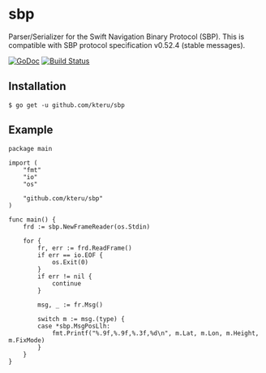 sbp
===

Parser/Serializer for the Swift Navigation Binary Protocol (SBP). This is compatible with SBP protocol specification v0.52.4 (stable messages).

[![GoDoc](https://godoc.org/github.com/kteru/sbp?status.svg)](https://godoc.org/github.com/kteru/sbp)
[![Build Status](https://travis-ci.org/kteru/sbp.svg?branch=master)](https://travis-ci.org/kteru/sbp)

Installation
------------

```
$ go get -u github.com/kteru/sbp
```

Example
-------

```
package main

import (
	"fmt"
	"io"
	"os"

	"github.com/kteru/sbp"
)

func main() {
	frd := sbp.NewFrameReader(os.Stdin)

	for {
		fr, err := frd.ReadFrame()
		if err == io.EOF {
			os.Exit(0)
		}
		if err != nil {
			continue
		}

		msg, _ := fr.Msg()

		switch m := msg.(type) {
		case *sbp.MsgPosLlh:
			fmt.Printf("%.9f,%.9f,%.3f,%d\n", m.Lat, m.Lon, m.Height, m.FixMode)
		}
	}
}
```
